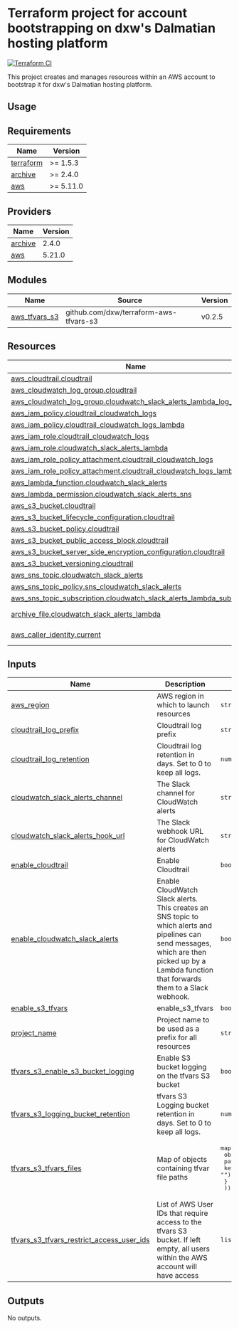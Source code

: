 # Terraform project for account bootstrapping on dxw's Dalmatian hosting platform

[![Terraform CI](https://github.com/dxw/terraform-dxw-dalmatian-account-bootstrap/actions/workflows/continuous-integration-terraform.yml/badge.svg?branch=main)](https://github.com/dxw/terraform-dxw-dalmatian-account-bootstrap/actions/workflows/continuous-integration-terraform.yml?branch=main)

This project creates and manages resources within an AWS account to bootstrap it
for dxw's Dalmatian hosting platform.

## Usage

<!-- BEGIN_TF_DOCS -->
## Requirements

| Name | Version |
|------|---------|
| <a name="requirement_terraform"></a> [terraform](#requirement\_terraform) | >= 1.5.3 |
| <a name="requirement_archive"></a> [archive](#requirement\_archive) | >= 2.4.0 |
| <a name="requirement_aws"></a> [aws](#requirement\_aws) | >= 5.11.0 |

## Providers

| Name | Version |
|------|---------|
| <a name="provider_archive"></a> [archive](#provider\_archive) | 2.4.0 |
| <a name="provider_aws"></a> [aws](#provider\_aws) | 5.21.0 |

## Modules

| Name | Source | Version |
|------|--------|---------|
| <a name="module_aws_tfvars_s3"></a> [aws\_tfvars\_s3](#module\_aws\_tfvars\_s3) | github.com/dxw/terraform-aws-tfvars-s3 | v0.2.5 |

## Resources

| Name | Type |
|------|------|
| [aws_cloudtrail.cloudtrail](https://registry.terraform.io/providers/hashicorp/aws/latest/docs/resources/cloudtrail) | resource |
| [aws_cloudwatch_log_group.cloudtrail](https://registry.terraform.io/providers/hashicorp/aws/latest/docs/resources/cloudwatch_log_group) | resource |
| [aws_cloudwatch_log_group.cloudwatch_slack_alerts_lambda_log_group](https://registry.terraform.io/providers/hashicorp/aws/latest/docs/resources/cloudwatch_log_group) | resource |
| [aws_iam_policy.cloudtrail_cloudwatch_logs](https://registry.terraform.io/providers/hashicorp/aws/latest/docs/resources/iam_policy) | resource |
| [aws_iam_policy.cloudtrail_cloudwatch_logs_lambda](https://registry.terraform.io/providers/hashicorp/aws/latest/docs/resources/iam_policy) | resource |
| [aws_iam_role.cloudtrail_cloudwatch_logs](https://registry.terraform.io/providers/hashicorp/aws/latest/docs/resources/iam_role) | resource |
| [aws_iam_role.cloudwatch_slack_alerts_lambda](https://registry.terraform.io/providers/hashicorp/aws/latest/docs/resources/iam_role) | resource |
| [aws_iam_role_policy_attachment.cloudtrail_cloudwatch_logs](https://registry.terraform.io/providers/hashicorp/aws/latest/docs/resources/iam_role_policy_attachment) | resource |
| [aws_iam_role_policy_attachment.cloudtrail_cloudwatch_logs_lambda](https://registry.terraform.io/providers/hashicorp/aws/latest/docs/resources/iam_role_policy_attachment) | resource |
| [aws_lambda_function.cloudwatch_slack_alerts](https://registry.terraform.io/providers/hashicorp/aws/latest/docs/resources/lambda_function) | resource |
| [aws_lambda_permission.cloudwatch_slack_alerts_sns](https://registry.terraform.io/providers/hashicorp/aws/latest/docs/resources/lambda_permission) | resource |
| [aws_s3_bucket.cloudtrail](https://registry.terraform.io/providers/hashicorp/aws/latest/docs/resources/s3_bucket) | resource |
| [aws_s3_bucket_lifecycle_configuration.cloudtrail](https://registry.terraform.io/providers/hashicorp/aws/latest/docs/resources/s3_bucket_lifecycle_configuration) | resource |
| [aws_s3_bucket_policy.cloudtrail](https://registry.terraform.io/providers/hashicorp/aws/latest/docs/resources/s3_bucket_policy) | resource |
| [aws_s3_bucket_public_access_block.cloudtrail](https://registry.terraform.io/providers/hashicorp/aws/latest/docs/resources/s3_bucket_public_access_block) | resource |
| [aws_s3_bucket_server_side_encryption_configuration.cloudtrail](https://registry.terraform.io/providers/hashicorp/aws/latest/docs/resources/s3_bucket_server_side_encryption_configuration) | resource |
| [aws_s3_bucket_versioning.cloudtrail](https://registry.terraform.io/providers/hashicorp/aws/latest/docs/resources/s3_bucket_versioning) | resource |
| [aws_sns_topic.cloudwatch_slack_alerts](https://registry.terraform.io/providers/hashicorp/aws/latest/docs/resources/sns_topic) | resource |
| [aws_sns_topic_policy.sns_cloudwatch_slack_alerts](https://registry.terraform.io/providers/hashicorp/aws/latest/docs/resources/sns_topic_policy) | resource |
| [aws_sns_topic_subscription.cloudwatch_slack_alerts_lambda_subscription](https://registry.terraform.io/providers/hashicorp/aws/latest/docs/resources/sns_topic_subscription) | resource |
| [archive_file.cloudwatch_slack_alerts_lambda](https://registry.terraform.io/providers/hashicorp/archive/latest/docs/data-sources/file) | data source |
| [aws_caller_identity.current](https://registry.terraform.io/providers/hashicorp/aws/latest/docs/data-sources/caller_identity) | data source |

## Inputs

| Name | Description | Type | Default | Required |
|------|-------------|------|---------|:--------:|
| <a name="input_aws_region"></a> [aws\_region](#input\_aws\_region) | AWS region in which to launch resources | `string` | n/a | yes |
| <a name="input_cloudtrail_log_prefix"></a> [cloudtrail\_log\_prefix](#input\_cloudtrail\_log\_prefix) | Cloudtrail log prefix | `string` | n/a | yes |
| <a name="input_cloudtrail_log_retention"></a> [cloudtrail\_log\_retention](#input\_cloudtrail\_log\_retention) | Cloudtrail log retention in days. Set to 0 to keep all logs. | `number` | n/a | yes |
| <a name="input_cloudwatch_slack_alerts_channel"></a> [cloudwatch\_slack\_alerts\_channel](#input\_cloudwatch\_slack\_alerts\_channel) | The Slack channel for CloudWatch alerts | `string` | n/a | yes |
| <a name="input_cloudwatch_slack_alerts_hook_url"></a> [cloudwatch\_slack\_alerts\_hook\_url](#input\_cloudwatch\_slack\_alerts\_hook\_url) | The Slack webhook URL for CloudWatch alerts | `string` | n/a | yes |
| <a name="input_enable_cloudtrail"></a> [enable\_cloudtrail](#input\_enable\_cloudtrail) | Enable Cloudtrail | `bool` | n/a | yes |
| <a name="input_enable_cloudwatch_slack_alerts"></a> [enable\_cloudwatch\_slack\_alerts](#input\_enable\_cloudwatch\_slack\_alerts) | Enable CloudWatch Slack alerts. This creates an SNS topic to which alerts and pipelines can send messages, which are then picked up by a Lambda function that forwards them to a Slack webhook. | `bool` | n/a | yes |
| <a name="input_enable_s3_tfvars"></a> [enable\_s3\_tfvars](#input\_enable\_s3\_tfvars) | enable\_s3\_tfvars | `bool` | n/a | yes |
| <a name="input_project_name"></a> [project\_name](#input\_project\_name) | Project name to be used as a prefix for all resources | `string` | n/a | yes |
| <a name="input_tfvars_s3_enable_s3_bucket_logging"></a> [tfvars\_s3\_enable\_s3\_bucket\_logging](#input\_tfvars\_s3\_enable\_s3\_bucket\_logging) | Enable S3 bucket logging on the tfvars S3 bucket | `bool` | `true` | no |
| <a name="input_tfvars_s3_logging_bucket_retention"></a> [tfvars\_s3\_logging\_bucket\_retention](#input\_tfvars\_s3\_logging\_bucket\_retention) | tfvars S3 Logging bucket retention in days. Set to 0 to keep all logs. | `number` | `30` | no |
| <a name="input_tfvars_s3_tfvars_files"></a> [tfvars\_s3\_tfvars\_files](#input\_tfvars\_s3\_tfvars\_files) | Map of objects containing tfvar file paths | <pre>map(<br>    object({<br>      path = string<br>      key  = optional(string, "")<br>      }<br>  ))</pre> | `{}` | no |
| <a name="input_tfvars_s3_tfvars_restrict_access_user_ids"></a> [tfvars\_s3\_tfvars\_restrict\_access\_user\_ids](#input\_tfvars\_s3\_tfvars\_restrict\_access\_user\_ids) | List of AWS User IDs that require access to the tfvars S3 bucket. If left empty, all users within the AWS account will have access | `list(string)` | `[]` | no |

## Outputs

No outputs.
<!-- END_TF_DOCS -->
